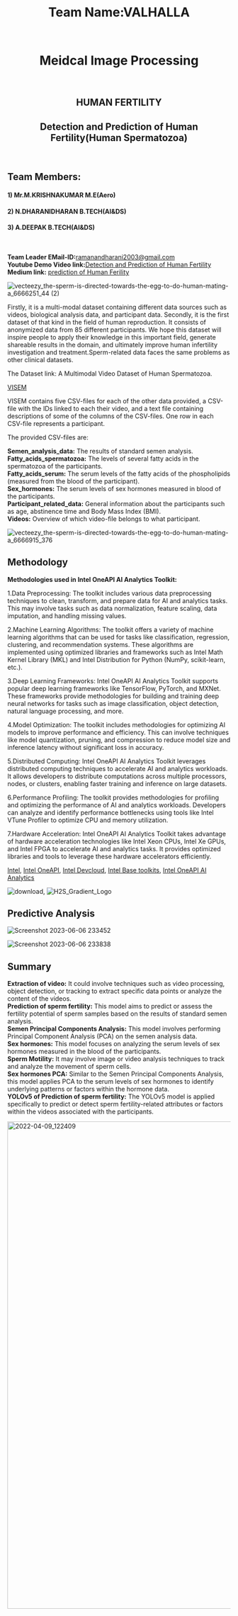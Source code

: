 <div align="center">
   <centre><h1>Team Name:VALHALLA</h1></centre><br />
<centre><h1>Meidcal Image Processing</h1></centre><br />
  <center><h2>HUMAN FERTILITY</h2></center>
</div>
<div align="center">
  <centre><h2>Detection and Prediction of Human Fertility(Human Spermatozoa)</h2></centre>

</div>
<br />
<h2>Team Members: </h2>
  <h4>1) Mr.M.KRISHNAKUMAR M.E(Aero)
  <h4>2) N.DHARANIDHARAN B.TECH(AI&DS)</h4>
  <h4>3) A.DEEPAK B.TECH(AI&DS)</h4>
  
<br />
   
   
   
  **Team Leader EMail-ID:**[ramanandharani2003@gmail.com](www.ramanandharani2003@gmail.com)<br />
  **Youtube Demo Video link:**[Detection and Prediction of Human Fertility](https://youtu.be/eLFubbPrXgQ)<br />
  **Medium link:** [ prediction of Human Ferility](https://youtu.be/eLFubbPrXgQ)

![vecteezy_the-sperm-is-directed-towards-the-egg-to-do-human-mating-a_6666251_44 (2)](https://github.com/CodeeDharani/Hack2skill-Intel-OneAPI-Hackathon-AI-Analytics-toolkits-Human-fertility/assets/110709707/9a321102-3897-420a-8ba1-f187bfbd5ad3)

<p>
  Firstly, it is a multi-modal dataset containing different data sources such as videos, biological analysis data, and participant data. Secondly, it is the first dataset of that kind in the field of human reproduction. It consists of anonymized data from 85 different participants. We hope this dataset will inspire people to apply their knowledge in this important field, generate shareable results in the domain, and ultimately improve human infertility investigation and treatment.Sperm-related data faces the same problems as other clinical datasets. 
  <br />
  </p>
  <p>
  The Dataset link: A Multimodal Video Dataset of Human Spermatozoa.
  </p>
  
  [VISEM](https://datasets.simula.no//visem/)
  
<p>
  VISEM contains five CSV-files for each of the other data provided, a CSV-file with the IDs linked to each their video, and a text file containing descriptions of some of the columns of the CSV-files. One row in each CSV-file represents a participant.

The provided CSV-files are:
  
**Semen_analysis_data:** The results of standard semen analysis.<br /> 
**Fatty_acids_spermatozoa:** The levels of several fatty acids in the spermatozoa of the participants.<br />
**Fatty_acids_serum:** The serum levels of the fatty acids of the phospholipids (measured from the blood of the participant).<br />
**Sex_hormones:** The serum levels of sex hormones measured in blood of the participants.<br />
**Participant_related_data:** General information about the participants such as age, abstinence time and Body Mass Index (BMI).<br />
**Videos:** Overview of which video-file belongs to what participant.
  
  
![vecteezy_the-sperm-is-directed-towards-the-egg-to-do-human-mating-a_6666915_376](https://github.com/CodeeDharani/Hack2skill-Intel-OneAPI-Hackathon-AI-Analytics-toolkits-Human-fertility/assets/110709707/4f60f911-abb4-4d5f-898f-94bc522c57d0)
  
<h2>Methodology</h2>

 **Methodologies used in Intel OneAPI AI Analytics Toolkit:**
<p>
1.Data Preprocessing: The toolkit includes various data preprocessing techniques to clean, transform, and prepare data for AI and analytics tasks. This may involve tasks such as data normalization, feature scaling, data imputation, and handling missing values.

2.Machine Learning Algorithms: The toolkit offers a variety of machine learning algorithms that can be used for tasks like classification, regression, clustering, and recommendation systems. These algorithms are implemented using optimized libraries and frameworks such as Intel Math Kernel Library (MKL) and Intel Distribution for Python (NumPy, scikit-learn, etc.).

3.Deep Learning Frameworks: Intel OneAPI AI Analytics Toolkit supports popular deep learning frameworks like TensorFlow, PyTorch, and MXNet. These frameworks provide methodologies for building and training deep neural networks for tasks such as image classification, object detection, natural language processing, and more.

4.Model Optimization: The toolkit includes methodologies for optimizing AI models to improve performance and efficiency. This can involve techniques like model quantization, pruning, and compression to reduce model size and inference latency without significant loss in accuracy.

5.Distributed Computing: Intel OneAPI AI Analytics Toolkit leverages distributed computing techniques to accelerate AI and analytics workloads. It allows developers to distribute computations across multiple processors, nodes, or clusters, enabling faster training and inference on large datasets.

6.Performance Profiling: The toolkit provides methodologies for profiling and optimizing the performance of AI and analytics workloads. Developers can analyze and identify performance bottlenecks using tools like Intel VTune Profiler to optimize CPU and memory utilization.

7.Hardware Acceleration: Intel OneAPI AI Analytics Toolkit takes advantage of hardware acceleration technologies like Intel Xeon CPUs, Intel Xe GPUs, and Intel FPGA to accelerate AI and analytics tasks. It provides optimized libraries and tools to leverage these hardware accelerators efficiently.
  
  </p>
  
[Intel](https://www.intel.in/content/www/in/en/homepage.html), [Intel OneAPI](https://www.intel.com/content/www/us/en/developer/tools/oneapi/overview.html), [Intel Devcloud](https://www.intel.com/content/www/us/en/developer/tools/devcloud/overview.html), [Intel Base toolkits](https://www.intel.com/content/www/us/en/developer/tools/oneapi/base-toolkit.html),  [Intel OneAPI AI Analytics](https://www.intel.com/content/www/us/en/developer/tools/oneapi/ai-analytics-toolkit.html)

![download](https://github.com/CodeeDharani/Hack2skill-Intel-OneAPI-Hackathon-AI-Analytics-toolkits-Human-fertility/assets/110709707/ca889b8e-d042-48cb-b695-4b18edee46c8), ![H2S_Gradient_Logo](https://github.com/CodeeDharani/Hack2skill-Intel-OneAPI-Hackathon-AI-Analytics-toolkits-Human-fertility/assets/110709707/d822525c-4f54-43bc-ab25-ba20ced356fc)

  
  <h2>Predictive Analysis</h2>
  
  
  ![Screenshot 2023-06-06 233452](https://github.com/CodeeDharani/Hack2skill-Intel-OneAPI-Hackathon-AI-Analytics-toolkits-Human-fertility/assets/110709707/b15e518b-ce45-4714-ad00-59942592f35b)

  
![Screenshot 2023-06-06 233838](https://github.com/CodeeDharani/Hack2skill-Intel-OneAPI-Hackathon-AI-Analytics-toolkits-Human-fertility/assets/110709707/85e3d053-2c59-408e-9933-9859055b6079)


<h2>Summary</h2>

**Extraction of video:** It could involve techniques such as video processing, object detection, or tracking to extract specific data points or analyze the content of the videos.<br />
**Prediction of sperm fertility:** This model aims to predict or assess the fertility potential of sperm samples based on the results of standard semen analysis.<br />
**Semen Principal Components Analysis:** This model involves performing Principal Component Analysis (PCA) on the semen analysis data.<br />
**Sex hormones:** This model focuses on analyzing the serum levels of sex hormones measured in the blood of the participants.<br />
**Sperm Motility:** It may involve image or video analysis techniques to track and analyze the movement of sperm cells.<br />
**Sex hormones PCA:** Similar to the Semen Principal Components Analysis, this model applies PCA to the serum levels of sex hormones to identify underlying patterns or factors within the hormone data.<br />
**YOLOv5 of Prediction of sperm fertility:** The YOLOv5 model is applied specifically to predict or detect sperm fertility-related attributes or factors within the videos associated with the participants.

<img width="1100" alt="2022-04-09_122409" src="https://github.com/CodeeDharani/Hack2skill-Intel-OneAPI-Hackathon-AI-Analytics-toolkits-Human-fertility/assets/110709707/3683a662-c18e-4be1-bff7-e4a5a49ed5ca">
